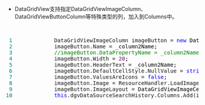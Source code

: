 <ul>
<li>DataGridView支持指定DataGridViewImageColumn、DataGridViewButtonColumn等特殊类型的列，加入到Columns中。</li>
</ul>
<p>&nbsp;</p>
<div class="cnblogs_code">
<pre><span style="color: #008080;"> 1</span>             DataGridViewImageColumn imageButton = <span style="color: #0000ff;">new</span><span style="color: #000000;"> DataGridViewImageColumn();
</span><span style="color: #008080;"> 2</span>             imageButton.Name =<span style="color: #000000;"> _column2Name;
</span><span style="color: #008080;"> 3</span>             <span style="color: #008000;">//</span><span style="color: #008000;">imageButton.DataPropertyName = _column2Name;</span>
<span style="color: #008080;"> 4</span>             imageButton.Width = <span style="color: #800080;">20</span><span style="color: #000000;">;
</span><span style="color: #008080;"> 5</span>             imageButton.HeaderText =<span style="color: #000000;"> _column2Name;
</span><span style="color: #008080;"> 6</span>             imageButton.DefaultCellStyle.NullValue = <span style="color: #0000ff;">string</span><span style="color: #000000;">.Empty;
</span><span style="color: #008080;"> 7</span>             imageButton.ValuesAreIcons = <span style="color: #0000ff;">false</span><span style="color: #000000;">;
</span><span style="color: #008080;"> 8</span>             imageButton.Image = ResourceHandler.LoadImage(<span style="color: #800000;">"</span><span style="color: #800000;">CloseInactive</span><span style="color: #800000;">"</span><span style="color: #000000;">);
</span><span style="color: #008080;"> 9</span>             imageButton.ImageLayout =<span style="color: #000000;"> DataGridViewImageCellLayout.Normal;
</span><span style="color: #008080;">10</span>             <span style="color: #0000ff;">this</span>.dgvDataSourceSearchHistory.Columns.Add(imageButton);</pre>
</div>
<p>&nbsp;</p>